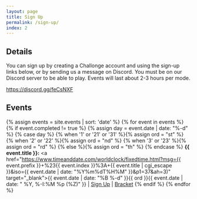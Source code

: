 ```yaml
---
layout: page
title: Sign Up
permalink: /sign-up/
index: 2
---
```


## Details

You can sign up by creating a Challonge account and using the sign-up links below, or by sending us a message on Discord. You must be on our Discord server to be able to play. Events will last about 2-3 hours per mode.

<a href="https://discord.gg/feCsNXF" target="_blank">https://discord.gg/feCsNXF</a>

## Events

{% assign events = site.events | sort: 'date' %}
{% for event in events %}
{% if event.completed != true %}
{% assign day = event.date | date: "%-d"  %}
{% case day %}
{% when '1' or '21' or '31' %}{% assign ord = "st" %}
{% when '2' or '22' %}{% assign ord = "nd" %}
{% when '3' or '23' %}{% assign ord = "rd" %}
{% else %}{% assign ord = "th" %}
{% endcase %}
**{{ event.title }}:** <a href="https://www.timeanddate.com/worldclock/fixedtime.html?msg={{ event.prefix }}+%23{{ event.index }}%3A+{{ event.title | cgi_escape }}&iso={{ event.date | date: "%Y%m%dT%H%M" }}&p1=37&ah=3)" target="\_blank">{{ event.date | date: "%B %-d" }}{{ ord }}{{ event.date | date: " %Y, %-I:%M %p (%Z)" }}</a> \| <a href="{{ event.signupurl }}" target="_blank">Sign Up</a> \| <a href="{{ event.bracketurl }}" target="_blank">Bracket</a>
{% endif %}
{% endfor %}
